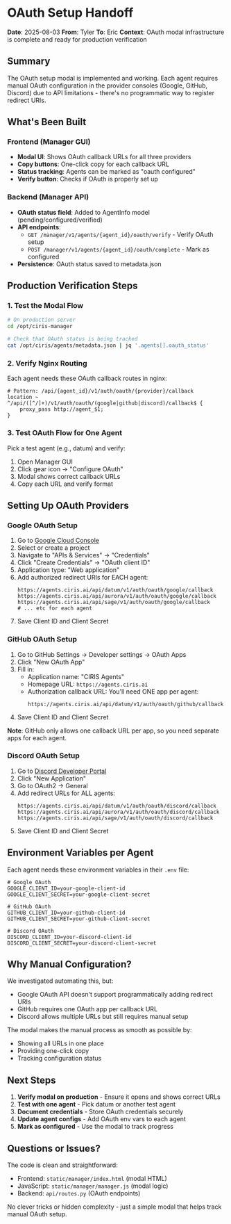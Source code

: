 # OAuth Setup Handoff

**Date**: 2025-08-03
**From**: Tyler
**To**: Eric
**Context**: OAuth modal infrastructure is complete and ready for production verification

## Summary

The OAuth setup modal is implemented and working. Each agent requires manual OAuth configuration in the provider consoles (Google, GitHub, Discord) due to API limitations - there's no programmatic way to register redirect URIs.

## What's Been Built

### Frontend (Manager GUI)
- **Modal UI**: Shows OAuth callback URLs for all three providers
- **Copy buttons**: One-click copy for each callback URL
- **Status tracking**: Agents can be marked as "oauth configured"
- **Verify button**: Checks if OAuth is properly set up

### Backend (Manager API)
- **OAuth status field**: Added to AgentInfo model (pending/configured/verified)
- **API endpoints**:
  - `GET /manager/v1/agents/{agent_id}/oauth/verify` - Verify OAuth setup
  - `POST /manager/v1/agents/{agent_id}/oauth/complete` - Mark as configured
- **Persistence**: OAuth status saved to metadata.json

## Production Verification Steps

### 1. Test the Modal Flow
```bash
# On production server
cd /opt/ciris-manager

# Check that OAuth status is being tracked
cat /opt/ciris/agents/metadata.json | jq '.agents[].oauth_status'
```

### 2. Verify Nginx Routing
Each agent needs these OAuth callback routes in nginx:
```nginx
# Pattern: /api/{agent_id}/v1/auth/oauth/{provider}/callback
location ~ ^/api/([^/]+)/v1/auth/oauth/(google|github|discord)/callback$ {
    proxy_pass http://agent_$1;
}
```

### 3. Test OAuth Flow for One Agent
Pick a test agent (e.g., datum) and verify:
1. Open Manager GUI
2. Click gear icon → "Configure OAuth"
3. Modal shows correct callback URLs
4. Copy each URL and verify format

## Setting Up OAuth Providers

### Google OAuth Setup

1. Go to [Google Cloud Console](https://console.cloud.google.com/)
2. Select or create a project
3. Navigate to "APIs & Services" → "Credentials"
4. Click "Create Credentials" → "OAuth client ID"
5. Application type: "Web application"
6. Add authorized redirect URIs for EACH agent:
   ```
   https://agents.ciris.ai/api/datum/v1/auth/oauth/google/callback
   https://agents.ciris.ai/api/aurora/v1/auth/oauth/google/callback
   https://agents.ciris.ai/api/sage/v1/auth/oauth/google/callback
   # ... etc for each agent
   ```
7. Save Client ID and Client Secret

### GitHub OAuth Setup

1. Go to GitHub Settings → Developer settings → OAuth Apps
2. Click "New OAuth App"
3. Fill in:
   - Application name: "CIRIS Agents"
   - Homepage URL: `https://agents.ciris.ai`
   - Authorization callback URL: You'll need ONE app per agent:
     ```
     https://agents.ciris.ai/api/datum/v1/auth/oauth/github/callback
     ```
4. Save Client ID and Client Secret

**Note**: GitHub only allows one callback URL per app, so you need separate apps for each agent.

### Discord OAuth Setup

1. Go to [Discord Developer Portal](https://discord.com/developers/applications)
2. Click "New Application"
3. Go to OAuth2 → General
4. Add redirect URLs for ALL agents:
   ```
   https://agents.ciris.ai/api/datum/v1/auth/oauth/discord/callback
   https://agents.ciris.ai/api/aurora/v1/auth/oauth/discord/callback
   https://agents.ciris.ai/api/sage/v1/auth/oauth/discord/callback
   ```
5. Save Client ID and Client Secret

## Environment Variables per Agent

Each agent needs these environment variables in their `.env` file:

```env
# Google OAuth
GOOGLE_CLIENT_ID=your-google-client-id
GOOGLE_CLIENT_SECRET=your-google-client-secret

# GitHub OAuth
GITHUB_CLIENT_ID=your-github-client-id
GITHUB_CLIENT_SECRET=your-github-client-secret

# Discord OAuth
DISCORD_CLIENT_ID=your-discord-client-id
DISCORD_CLIENT_SECRET=your-discord-client-secret
```

## Why Manual Configuration?

We investigated automating this, but:
- Google OAuth API doesn't support programmatically adding redirect URIs
- GitHub requires one OAuth app per callback URL
- Discord allows multiple URLs but still requires manual setup

The modal makes the manual process as smooth as possible by:
- Showing all URLs in one place
- Providing one-click copy
- Tracking configuration status

## Next Steps

1. **Verify modal on production** - Ensure it opens and shows correct URLs
2. **Test with one agent** - Pick datum or another test agent
3. **Document credentials** - Store OAuth credentials securely
4. **Update agent configs** - Add OAuth env vars to each agent
5. **Mark as configured** - Use the modal to track progress

## Questions or Issues?

The code is clean and straightforward:
- Frontend: `static/manager/index.html` (modal HTML)
- JavaScript: `static/manager/manager.js` (modal logic)
- Backend: `api/routes.py` (OAuth endpoints)

No clever tricks or hidden complexity - just a simple modal that helps track manual OAuth setup.
